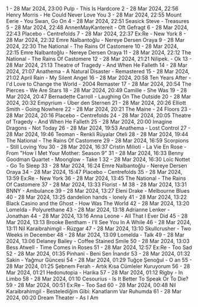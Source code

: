 1 - 28 Mar 2024, 23:00	Pulp - This Is Hardcore
2 - 28 Mar 2024, 22:56	Henry Morris - He Could Never Love You
3 - 28 Mar 2024, 22:55	Mount Eerie - You Swan, Go On
4 - 28 Mar 2024, 22:51	Seasick Steve - Treasures
5 - 28 Mar 2024, 22:48	AnnenMayKantereit - Oft Gefragt
6 - 28 Mar 2024, 22:43	Placebo - Centrefolds
7 - 28 Mar 2024, 22:37	Ex:Re - New York
8 - 28 Mar 2024, 22:32	Emre Nalbantoğlu - Nereye Dersen Oraya
9 - 28 Mar 2024, 22:30	The National - The Rains Of Castomere
10 - 28 Mar 2024, 22:15	Emre Nalbantoğlu - Nereye Dersen Oraya
11 - 28 Mar 2024, 22:12	The National - The Rains Of Castomere
12 - 28 Mar 2024, 21:21	Nilipek. - Ok
13 - 28 Mar 2024, 21:13	Theatre of Tragedy - And When He Falleth
14 - 28 Mar 2024, 21:07	Anathema - A Natural Disaster - Remastered
15 - 28 Mar 2024, 21:02	April Rain - My Silent Angel
16 - 28 Mar 2024, 20:58	Ten Years After - I'd Love to Change the World - 2004 Remaster
17 - 28 Mar 2024, 20:54	The Pierces - We Are Stars
18 - 28 Mar 2024, 20:49	Camille - She Was
19 - 28 Mar 2024, 20:47	Bernadette Carroll - Laughing On The Outside
20 - 28 Mar 2024, 20:32	Empyrium - Über den Sternen
21 - 28 Mar 2024, 20:26	Elliott Smith - Going Nowhere
22 - 28 Mar 2024, 20:21	The Maine - 24 Floors
23 - 28 Mar 2024, 20:16	Placebo - Centrefolds
24 - 28 Mar 2024, 20:05	Theatre of Tragedy - And When He Falleth
25 - 28 Mar 2024, 20:00	Imagine Dragons - Not Today
26 - 28 Mar 2024, 19:53	Anathema - Lost Control
27 - 28 Mar 2024, 19:46	Teoman - Renkli Rüyalar Oteli
28 - 28 Mar 2024, 19:44	The National - The Rains Of Castomere
29 - 28 Mar 2024, 16:59	Scorpions - Still Loving You
30 - 28 Mar 2024, 16:37	Cristin Milioti - La Vie En Rose - From "How I Met Your Mother: Season 9"
31 - 28 Mar 2024, 16:33	Benny Goodman Quartet - Moonglow - Take 1
32 - 28 Mar 2024, 16:30	Loïc Nottet - Go To Sleep
33 - 28 Mar 2024, 16:24	Emre Nalbantoğlu - Nereye Dersen Oraya
34 - 28 Mar 2024, 15:47	Placebo - Centrefolds
35 - 28 Mar 2024, 13:59	Ex:Re - New York
36 - 28 Mar 2024, 13:45	The National - The Rains Of Castomere
37 - 28 Mar 2024, 13:33	Florist - M
38 - 28 Mar 2024, 13:31	BNNY - Ambulance
39 - 28 Mar 2024, 13:27	Eleni Drake - Melbourne Blues
40 - 28 Mar 2024, 13:25	dandelion hands - lonely
41 - 28 Mar 2024, 13:22	Black Casino and the Ghost - How Was The World
42 - 28 Mar 2024, 13:20	Lomelda - Polyurethane
43 - 28 Mar 2024, 13:18	Adrianne Lenker - Jonathan
44 - 28 Mar 2024, 13:16	Anna Leone - All That I Ever Did
45 - 28 Mar 2024, 13:13	Brooke Bentham - I'll See You In A While
46 - 28 Mar 2024, 13:11	Nil Karaibrahimgil - Rüzgar
47 - 28 Mar 2024, 13:10	Skullcrusher - Two Weeks in December
48 - 28 Mar 2024, 13:09	Lomelda - Talk
49 - 28 Mar 2024, 13:06	Delaney Bailey - Coffee Stained Smile
50 - 28 Mar 2024, 13:03	Bess Atwell - Time Comes in Roses
51 - 28 Mar 2024, 12:57	Ex:Re - Too Sad
52 - 28 Mar 2024, 01:35	Pinhani - Beni Sen İnandır
53 - 28 Mar 2024, 01:32	Sakin - Yağmur Güncesi
54 - 28 Mar 2024, 01:29	Tuğçe Şenoğul - O an
55 - 28 Mar 2024, 01:25	Şebnem Ferah - Artık Kısa Cümleler Kuruyorum
56 - 28 Mar 2024, 01:21	Hedonutopia - Harika
57 - 28 Mar 2024, 01:12	Rigby - In Limbo
58 - 28 Mar 2024, 01:10	Cesourius - Is It Better To Speak Or To Die?
59 - 28 Mar 2024, 00:51	Ex:Re - Too Sad
60 - 28 Mar 2024, 00:48	Nil Karaibrahimgil - Bestelediğim Gibi: Kanatlarım Var Ruhumda
61 - 28 Mar 2024, 00:20	Dream Theater - As I Am
